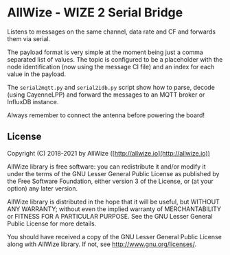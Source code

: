 # AllWize - WIZE 2 Serial Bridge

Listens to messages on the same channel, data rate and CF and forwards them via serial.

The payload format is very simple at the moment being just a comma separated list of values.
The topic is configured to be a placeholder with the node identification
(now using the message CI file) and an index for each value in the payload.

The `serial2mqtt.py` and `serial2idb.py` script show how to parse, 
decode (using CayenneLPP) and forward the messages to an MQTT broker or InfluxDB instance.

Always remember to connect the antenna before powering the board!

## License

Copyright (C) 2018-2021 by AllWize ([http://allwize.io](http://allwize.io))

AllWize library is free software: you can redistribute it and/or modify
it under the terms of the GNU Lesser General Public License as published by
the Free Software Foundation, either version 3 of the License, or
(at your option) any later version.

AllWize library is distributed in the hope that it will be useful,
but WITHOUT ANY WARRANTY; without even the implied warranty of
MERCHANTABILITY or FITNESS FOR A PARTICULAR PURPOSE.  See the
GNU Lesser General Public License for more details.

You should have received a copy of the GNU Lesser General Public License
along with AllWize library.  If not, see <http://www.gnu.org/licenses/>.
